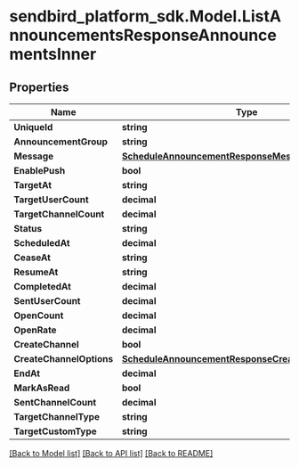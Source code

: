 
# sendbird_platform_sdk.Model.ListAnnouncementsResponseAnnouncementsInner

## Properties

Name | Type | Description | Notes
------------ | ------------- | ------------- | -------------
**UniqueId** | **string** |  | [optional] 
**AnnouncementGroup** | **string** |  | [optional] 
**Message** | [**ScheduleAnnouncementResponseMessage**](ScheduleAnnouncementResponseMessage.md) |  | [optional] 
**EnablePush** | **bool** |  | [optional] 
**TargetAt** | **string** |  | [optional] 
**TargetUserCount** | **decimal** |  | [optional] 
**TargetChannelCount** | **decimal** |  | [optional] 
**Status** | **string** |  | [optional] 
**ScheduledAt** | **decimal** |  | [optional] 
**CeaseAt** | **string** |  | [optional] 
**ResumeAt** | **string** |  | [optional] 
**CompletedAt** | **decimal** |  | [optional] 
**SentUserCount** | **decimal** |  | [optional] 
**OpenCount** | **decimal** |  | [optional] 
**OpenRate** | **decimal** |  | [optional] 
**CreateChannel** | **bool** |  | [optional] 
**CreateChannelOptions** | [**ScheduleAnnouncementResponseCreateChannelOptions**](ScheduleAnnouncementResponseCreateChannelOptions.md) |  | [optional] 
**EndAt** | **decimal** |  | [optional] 
**MarkAsRead** | **bool** |  | [optional] 
**SentChannelCount** | **decimal** |  | [optional] 
**TargetChannelType** | **string** |  | [optional] 
**TargetCustomType** | **string** |  | [optional] 

[[Back to Model list]](../README.md#documentation-for-models)
[[Back to API list]](../README.md#documentation-for-api-endpoints)
[[Back to README]](../README.md)

